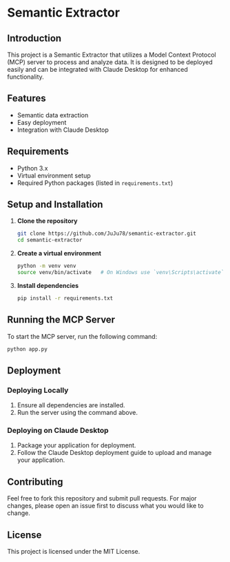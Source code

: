 # Semantic Extractor

## Introduction
This project is a Semantic Extractor that utilizes a Model Context Protocol (MCP) server to process and analyze data. It is designed to be deployed easily and can be integrated with Claude Desktop for enhanced functionality.

## Features
- Semantic data extraction
- Easy deployment
- Integration with Claude Desktop

## Requirements
- Python 3.x
- Virtual environment setup
- Required Python packages (listed in `requirements.txt`)

## Setup and Installation
1. **Clone the repository**
   ```bash
   git clone https://github.com/JuJu78/semantic-extractor.git
   cd semantic-extractor
   ```

2. **Create a virtual environment**
   ```bash
   python -m venv venv
   source venv/bin/activate   # On Windows use `venv\Scripts\activate`
   ```

3. **Install dependencies**
   ```bash
   pip install -r requirements.txt
   ```

## Running the MCP Server
To start the MCP server, run the following command:
```bash
python app.py
```

## Deployment

### Deploying Locally
1. Ensure all dependencies are installed.
2. Run the server using the command above.

### Deploying on Claude Desktop
1. Package your application for deployment.
2. Follow the Claude Desktop deployment guide to upload and manage your application.

## Contributing
Feel free to fork this repository and submit pull requests. For major changes, please open an issue first to discuss what you would like to change.

## License
This project is licensed under the MIT License.
